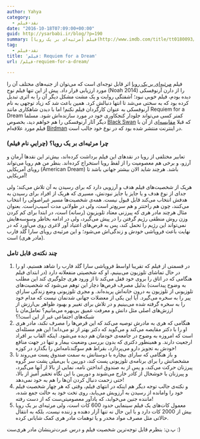 ```yaml
---
author: Yahya
category:
  - نقد-فیلم
date: "2016-10-18T07:09:00+00:00"
guid: http://ysarbabi.ir/blog/?p=190
summary: فیلم [مرثیه‌ای بر یک رویا](http://www.imdb.com/title/tt0180093/) اثر قابل توجه‌ای است که می‌توان از جنبه‌های مختلف آن را مورد ارزیابی قرار داد. پیش از این تنها فیلم نوح (Noah 2014) را از دارن آرنوفسکی دیده بودم، فیلم خوبی نبود؛ آشفتگی روایت و یک مشت مشکل دیگر آن را به اثری تبدیل کرده بود که به سختی می‌شد تا انتها دنبالش کرد. همین باعث شد که زیاد توجهی به نام آرنوفسکی به عنوان کارگردان فیلم نکنم! اما با دیدن شاهکاری مانند Requiem for a Dream کمتر کسی می‌تواند جلودار کنجکاوری خود در مورد سازنده‌اش شود. مسلما دیگر آثار آرنوفسکی را هم خواهم دید، بخصوص [Black Swan](http://www.imdb.com/title/tt0947798/) که قبلا [مقایسه‌ای](http://www.slashfilm.com/birdman-black-swan-comparison/) از‌ آن با فیلم مورد علاقه‌ام [Birdman](http://www.imdb.com/title/tt2562232/) در اینترنت منتشر شده بود که در نوع خود جالب است.
tag:
  - نقد-فیلم
title: 'فیلم: Requiem for a Dream'
url: /فیلم-requiem-for-a-dream/

---
```

فیلم [مرثیه‌ای بر یک رویا](http://www.imdb.com/title/tt0180093/) اثر قابل توجه‌ای است که می‌توان از جنبه‌های مختلف آن را مورد ارزیابی قرار داد. پیش از این تنها فیلم نوح (Noah 2014) را از دارن آرنوفسکی دیده بودم، فیلم خوبی نبود؛ آشفتگی روایت و یک مشت مشکل دیگر آن را به اثری تبدیل کرده بود که به سختی می‌شد تا انتها دنبالش کرد. همین باعث شد که زیاد توجهی به نام آرنوفسکی به عنوان کارگردان فیلم نکنم! اما با دیدن شاهکاری مانند Requiem for a Dream کمتر کسی می‌تواند جلودار کنجکاوری خود در مورد سازنده‌اش شود. مسلما دیگر آثار آرنوفسکی را هم خواهم دید، بخصوص [Black Swan](http://www.imdb.com/title/tt0947798/) که قبلا [مقایسه‌ای](http://www.slashfilm.com/birdman-black-swan-comparison/) از‌ آن با فیلم مورد علاقه‌ام [Birdman](http://www.imdb.com/title/tt2562232/) در اینترنت منتشر شده بود که در نوع خود جالب است.

### چرا مرثیه‌ای بر یک رویا؟ (چراییِ نام فیلم)

تعابیر مختلفی از رویا در نقدهای این فیلم برداشت کرده‌اند، بیش‌تر این نقد‌ها آرمان و آرزو، و برخی هم معصومیت را از لفظ رویا استخراج کرده‌اند. بنظر من هم رویا می‌تواند رویای آمریکایی (American Dream) باشد. هرچند شاید الان بیشتر جهانی باشد تا آمریکایی!

هریک از شخصیت‌های فیلم هدف و آرزویی دارد که برای رسیدن به آن تلاش می‌کند؛ ولی جدای از نوع هدف و یا جایز یا جایز نبودنش، مسیری که هریک از افراد برای رسیدن به هدفش انتخاب می‌کند قابل قبول نیست. همه‌ی شخصیت‌ها مسیر غیراصولی را انتخاب می‌کنند، چون هم راحتتر و هم سریع‌تر است، ولی در طولانی مدت آسیب‌زاست. بعنوان مثال هرچند مادر هری که پیرزنی معتاد تلویزیون (رسانه)‌ است، در ابتدا برای کم کردن وزن روش منطقی رژیم گرفتن را در پیش می‌گیرد، ولی در ادامه بخاطر وسوسه‌هایش نمی‌تواند این رژیم را تحمل کند، پس به قرص‌های اعتیاد آور لاغری روی می‌آورد که در نهایت باعث فروپاشی خودش و زندگی‌اش می‌شود؛ و این مرثیه‌ی رویای سارا گلد فارب (مادر هری) است.

### چند نکته‌ی قابل تامل

1. در قسمتی از فیلم که تقریبا اواسط فروپاشی سارا گلد فارب را شاهد هستیم، او را در حال تماشای تلوزیون می‌بینیم، او که شخصیتی منفعلانه دارد (در ابتدای فیلم هنگامی که در اتاق را بروی خود قفل می‌کند تا از ورود هری جلوگیری کند این مطلب به وضوح پیداست) بدلیل مصرف قرص‌ها دچار این توهم می‌شود که شخصیت‌های تلوزیونی از تلوزیون به درون خانه‌اش پریده‌اند. و مجری تلوزیونی وضع زندگی سارایِ پیر را به سخره می‌گیرد. آیا این یکی از معضلات جهانی شدنمان نیست که مدام خود را به سخره گرفته شده می‌بینیم و در تلاش برای تغییر و بهبود ظواهر بی‌ارزش از ارزش‌های اصلی مثل دانش و معرفت عمیق بی‌بهره می‌مانیم؟ تعامل‌مان با شبکه‌های اجتماعی غیر از این است!؟
1. هنگامی که هری به مادرش توصیه می‌کند که این قرص‌ها را مصرف نکند، مادر هری او را با دکتر مقایصه می‌کند و می‌گوید که دکتر بهتر از تو می‌داند! این هم مسئله‌ای‌ است که امروزه به وضوح در جامعه‌ی خودمان هم دیده می‌شود. اینکه القاب بر افراد ارجعیت دارند. و همینطور دکتری که بدون بررسی وضعیت بیمار و تنها در جهت منافع خودش به تجویز دارو می‌پردازد، بقراط هم سوگندنامه‌اش را بگذارد در کوزه!
1. و باز هنگامی که سارای بیچاره با دوستانش به سمت صندوق پست می‌روند تا مشخصاتش را برای برنامه‌ی تلوزیونی پست کند، دوربین با بی‌میلی پشت سر گروه پیرزنان حرکت می‌کند، و پس از به صندوق انداختن نامه، نمایی از بالا از آنها می‌گیرد، و پیرزنان با خوشحال از کادر خارج می‌شوند و دوربین با این نگاه تحقیر آمیزِ از بالا، حتی زحمت دنبال کردن آن‌ها را هم به خود نمی‌دهد!
1. و نکته‌ی جالب توجه دیگر هم اینکه در انتهای فیلم، وقتی که هر چهار شخصیت فیلم خود را وامانده از رسیدن به آرزویش می‌یابد، روی تخت خود به حالت جمع شده، ماننده جنین می‌خوابد، که یادآور معصومیتی‌ست که از دست رفته!
1. معمول کات‌های یک فیلم سینمایی حدود 600 کات است، ولی مرثیه‌ای بر یک رویا بیش از 2000 کات دارد و با این حال نه تنها آزار دهنده و زننده نیست، بلکه به انتقال حالاتی مثل مصرف مواد مخدر و یا توهمات مادر هری کمک شایانی کرده.

پ.ن: بنظرم قابل توجه‌ترین شخصیت فیلم و درس عبرت‌ترینشان مادر هری‌ست :)
